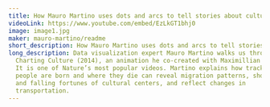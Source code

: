 ```yaml
---
title: How Mauro Martino uses dots and arcs to tell stories about culture
videoLink: https://www.youtube.com/embed/EzLkGT1bhj0
image: image1.jpg
maker: mauro-martino/readme
short_description: How Mauro Martino uses dots and arcs to tell stories about culture
long_description: Data visualization expert Mauro Martino walks us through
  Charting Culture (2014), an animation he co-created with Maximillian Schich.
  It is one of Nature’s most popular videos. Martino explains how tracking where
  people are born and where they die can reveal migration patterns, show rising
  and falling fortunes of cultural centers, and reflect changes in
  transportation.
---
```

